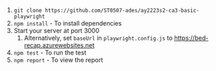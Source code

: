 1. `git clone https://github.com/ST0507-ades/ay2223s2-ca3-basic-playwright`
2. `npm install` - To install dependencies
3. Start your server at port 3000
    1. Alternatively, set `baseUrl` in `playwright.config.js` to https://bed-recap.azurewebsites.net
4. `npm test` - To run the test
5. `npm report` - To view the report